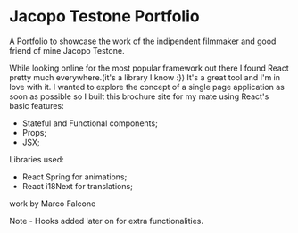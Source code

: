# Jacopo Testone Portfolio

A Portfolio to showcase the work of the indipendent filmmaker and good friend of mine Jacopo Testone.

While looking online for the most popular framework out there I found React pretty much everywhere.(it's a library I know :})
It's a great tool and I'm in love with it. I wanted to explore the concept of a single page application as soon as possible so I built this brochure site for my mate using React's basic features:

- Stateful and Functional components;
- Props;
- JSX;

Libraries used:
- React Spring for animations;
- React i18Next for translations;


work by Marco Falcone

Note - Hooks added later on for extra functionalities.
